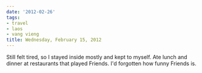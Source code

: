 ```yaml
---
date: '2012-02-26'
tags:
- travel
- laos
- vang vieng
title: Wednesday, February 15, 2012
---
```


Still felt tired, so I stayed inside mostly and kept to myself. Ate lunch and dinner at restaurants that played Friends. I'd forgotten how funny Friends is.
